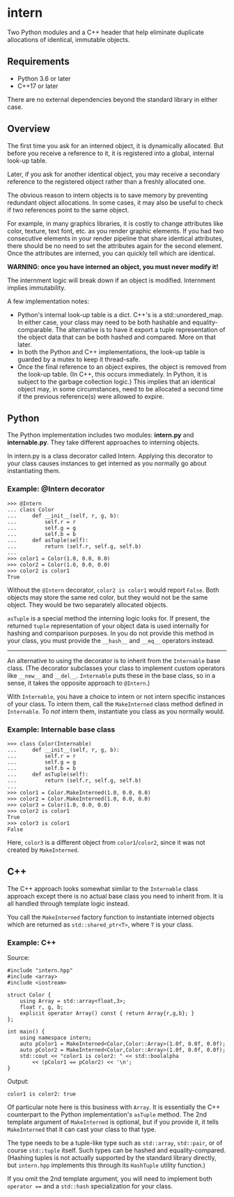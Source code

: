 # intern

Two Python modules and a C++ header that help eliminate duplicate allocations of
identical, immutable objects.

## Requirements

* Python 3.6 or later
* C++17 or later

There are no external dependencies beyond the standard library in either case.

## Overview

The first time you ask for an interned object, it is dynamically allocated. But
before you receive a reference to it, it is registered into a global, internal
look-up table.

Later, if you ask for another identical object, you may receive a secondary
reference to the registered object rather than a freshly allocated one.

The obvious reason to intern objects is to save memory by preventing redundant
object allocations. In some cases, it may also be useful to check if two
references point to the same object.

For example, in many graphics libraries, it is costly to change attributes like
color, texture, text font, etc. as you render graphic elements. If you had two
consecutive elements in your render pipeline that share identical attributes,
there should be no need to set the attributes again for the second element.
Once the attributes are interned, you can quickly tell which are identical.

**WARNING: once you have interned an object, you must never modify it!**

The internment logic will break down if an object is modified. Internment
implies immutability.

A few implementation notes:

* Python's internal look-up table is a dict. C++'s is a std::unordered_map. In
either case, your class may need to be both hashable and equality-comparable.
The alternative is to have it export a tuple representation of the object data
that can be both hashed and compared. More on that later.
* In both the Python and C++ implementations, the look-up table is guarded by a
mutex to keep it thread-safe.
* Once the final reference to an object expires, the object is removed from the
look-up table. (In C++, this occurs immediately. In Python, it is subject to the
garbage collection logic.) This implies that an identical object may, in some
circumstances, need to be allocated a second time if the previous reference(s)
were allowed to expire.

## Python

The Python implementation includes two modules: **intern.py** and
**internable.py**. They take different approaches to interning objects.

In intern.py is a class decorator called Intern. Applying this decorator to your
class causes instances to get interned as you normally go about instantiating
them.

### Example: @Intern decorator

	>>> @Intern
	... class Color
	...     def __init__(self, r, g, b):
	...         self.r = r
	...         self.g = g
	...         self.b = b
	...     def asTuple(self):
	...         return (self.r, self.g, self.b)
	...
	>>> color1 = Color(1.0, 0.0, 0.0)
	>>> color2 = Color(1.0, 0.0, 0.0)
	>>> color2 is color1
	True

Without the `@Intern` decorator, `color2 is color1` would report `False`. Both
objects may store the same red color, but they would not be the same object.
They would be two separately allocated objects.

`asTuple` is a special method the interning logic looks for. If present, the
returned `tuple` representation of your object data is used internally for
hashing and comparison purposes. In you do not provide this method in your
class, you must provide the `__hash__` and `__eq__` operators instead.

--------------------------------------------------------------------------------

An alternative to using the decorator is to inherit from the `Internable` base
class. (The decorator subclasses your class to implement custom operators like
`__new__` and `__del__`. `Internable` puts these in the base class, so in a
sense, it takes the opposite approach to `@Intern`.)

With `Internable`, you have a choice to intern or not intern specific instances
of your class. To intern them, call the `MakeInterned` class method defined in
`Internable`. To *not* intern them, instantiate you class as you normally would.

### Example: Internable base class

	>>> class Color(Internable)
	...     def __init__(self, r, g, b):
	...         self.r = r
	...         self.g = g
	...         self.b = b
	...     def asTuple(self):
	...         return (self.r, self.g, self.b)
	...
	>>> color1 = Color.MakeInterned(1.0, 0.0, 0.0)
	>>> color2 = Color.MakeInterned(1.0, 0.0, 0.0)
	>>> color3 = Color(1.0, 0.0, 0.0)
	>>> color2 is color1
	True
	>>> color3 is color1
	False

Here, `color3` is a different object from `color1`/`color2`, since it was not
created by `MakeInterned`.

## C++

The C++ approach looks somewhat similar to the `Internable` class approach
except there is no actual base class you need to inherit from. It is all handled
through template logic instead.

You call the `MakeInterned` factory function to instantiate interned objects
which are returned as `std::shared_ptr<T>`, where `T` is your class.

### Example: C++

Source:

	#include "intern.hpp"
	#include <array>
	#include <iostream>

	struct Color {
	    using Array = std::array<float,3>;
	    float r, g, b;
	    explicit operator Array() const { return Array{r,g,b}; }
	};

	int main() {
	    using namespace intern;
	    auto pColor1 = MakeInterned<Color,Color::Array>(1.0f, 0.0f, 0.0f);
	    auto pColor2 = MakeInterned<Color,Color::Array>(1.0f, 0.0f, 0.0f);
	    std::cout << "color1 is color2: " << std::boolalpha
	        << (pColor1 == pColor2) << '\n';
	}

Output:

	color1 is color2: true

Of particular note here is this business with `Array`. It is essentially the C++
counterpart to the Python implementation's `asTuple` method. The 2nd template
argument of `MakeInterned` is optional, but if you provide it, it tells
`MakeInterned` that it can cast your class to that type.

The type needs to be a tuple-like type such as `std::array`, `std::pair`, or of
course `std::tuple` itself. Such types can be hashed and equality-compared.
(Hashing tuples is not actually supported by the standard library directly, but
`intern.hpp` implements this through its `HashTuple` utility function.)

If you omit the 2nd template argument, you will need to implement both `operator
==` and a `std::hash` specialization for your class.
